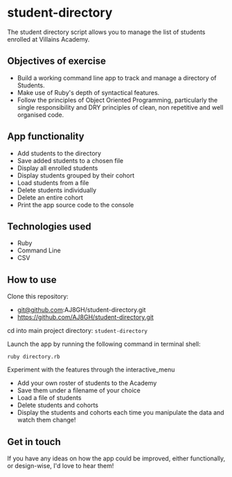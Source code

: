 # student-directory #

The student directory script allows you to manage the list of students enrolled at Villains Academy.

## Objectives of exercise ##
* Build a working command line app to track and manage a directory of Students.
* Make use of Ruby's depth of syntactical features.
* Follow the principles of Object Oriented Programming, particularly the single responsibility and DRY principles of clean, non repetitive and well organised code.

## App functionality ##
* Add students to the directory
* Save added students to a chosen file
* Display all enrolled students
* Display students grouped by their cohort
* Load students from a file
* Delete students individually
* Delete an entire cohort
* Print the app source code to the console

## Technologies used ##
* Ruby
* Command Line
* CSV

## How to use ##

Clone this repository:
* git@github.com:AJ8GH/student-directory.git
* https://github.com/AJ8GH/student-directory.git

cd into main project directory:
`student-directory`

Launch the app by running the following command in terminal shell:
```shell
ruby directory.rb
```

Experiment with the features through the interactive_menu
* Add your own roster of students to the Academy
* Save them under a filename of your choice
* Load a file of students
* Delete students and cohorts
* Display the students and cohorts each time you manipulate the data and watch them change!

## Get in touch ##

If you have any ideas on how the app could be improved, either functionally, or design-wise, I'd love to hear them!
